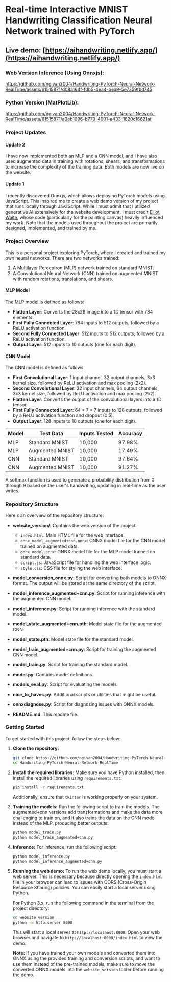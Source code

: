 
# Real-time Interactive MNIST Handwriting Classification Neural Network trained with PyTorch

## Live demo: [https://aihandwriting.netlify.app/](https://aihandwriting.netlify.app/)

### Web Version Inference (Using Onnxjs):
https://github.com/ngivan2004/Handwriting-PyTorch-Neural-Network-RealTime/assets/61515871/d08a164f-fdb5-4ea4-bea9-5e7359fbd745

### Python Version (MatPlotLib):
https://github.com/ngivan2004/Handwriting-PyTorch-Neural-Network-RealTime/assets/61515871/a0eb1096-b779-4001-a433-1820c16621af

### Project Updates

#### Update 2
I have now implemented both an MLP and a CNN model, and I have also used augmented data in training with rotations, shears, and transformations to increase the complexity of the training data. Both models are now live on the website.

#### Update 1
I recently discovered Onnxjs, which allows deploying PyTorch models using JavaScript. This inspired me to create a web demo version of my project that runs locally through JavaScript. While I must admit that I utilized generative AI extensively for the website development, I must credit [Elliot Waite](https://www.youtube.com/@elliotwaite), whose code (particularly for the painting canvas) heavily influenced my work. Note that the models used throughout the project are primarily designed, implemented, and trained by me.

### Project Overview
This is a personal project exploring PyTorch, where I created and trained my own neural networks. There are two networks trained:

1. A Multilayer Perceptron (MLP) network trained on standard MNIST.
2. A Convolutional Neural Network (CNN) trained on augmented MNIST with random rotations, translations, and shears.

#### MLP Model
The MLP model is defined as follows:

- **Flatten Layer**: Converts the 28x28 image into a 1D tensor with 784 elements.
- **First Fully Connected Layer**: 784 inputs to 512 outputs, followed by a ReLU activation function.
- **Second Fully Connected Layer**: 512 inputs to 512 outputs, followed by a ReLU activation function.
- **Output Layer**: 512 inputs to 10 outputs (one for each digit).

#### CNN Model
The CNN model is defined as follows:

- **First Convolutional Layer**: 1 input channel, 32 output channels, 3x3 kernel size, followed by ReLU activation and max pooling (2x2).
- **Second Convolutional Layer**: 32 input channels, 64 output channels, 3x3 kernel size, followed by ReLU activation and max pooling (2x2).
- **Flatten Layer**: Converts the output of the convolutional layers into a 1D tensor.
- **First Fully Connected Layer**: 64 * 7 * 7 inputs to 128 outputs, followed by a ReLU activation function and dropout (0.5).
- **Output Layer**: 128 inputs to 10 outputs (one for each digit).

| Model | Test Data         | Inputs Tested | Accuracy |
|-------|-------------------|---------------|----------|
| MLP   | Standard MNIST    | 10,000        | 97.98%   |
| MLP   | Augmented MNIST   | 10,000        | 17.49%   |
| CNN   | Standard MNIST    | 10,000        | 97.64%   |
| CNN   | Augmented MNIST   | 10,000        | 91.27%   |

A softmax function is used to generate a probability distribution from 0 through 9 based on the user's handwriting, updating in real-time as the user writes.

### Repository Structure
Here's an overview of the repository structure:

- **website_version/**: Contains the web version of the project.
  - `index.html`: Main HTML file for the web interface.
  - `onnx_model_augmented+cnn.onnx`: ONNX model file for the CNN model trained on augmented data.
  - `onnx_model.onnx`: ONNX model file for the MLP model trained on standard data.
  - `script.js`: JavaScript file for handling the web interface logic.
  - `style.css`: CSS file for styling the web interface.


- **model_conversion_onnx.py**: Script for converting both models to ONNX format. The output will be stored at the same directory of the script.

- **model_inference_augmented+cnn.py**: Script for running inference with the augmented CNN model.

- **model_inference.py**: Script for running inference with the standard model.

- **model_state_augmented+cnn.pth**: Model state file for the augmented CNN.

- **model_state.pth**: Model state file for the standard model.

- **model_train_augmented+cnn.py**: Script for training the augmented CNN model.

- **model_train.py**: Script for training the standard model.

- **model.py**: Contains model definitions.

- **models_eval.py**: Script for evaluating the models.

- **nice_to_haves.py**: Additional scripts or utilities that might be useful.

- **onnxdiagnose.py**: Script for diagnosing issues with ONNX models.

- **README.md**: This readme file.

### Getting Started

To get started with this project, follow the steps below:

1. **Clone the repository:**
    ```sh
    git clone https://github.com/ngivan2004/Handwriting-PyTorch-Neural-Network-RealTime.git
    cd Handwriting-PyTorch-Neural-Network-RealTime
    ```

2. **Install the required libraries:**
    Make sure you have Python installed, then install the required libraries using `requirements.txt`:
    ```sh
    pip install -r requirements.txt
    ```
    Additionally, ensure that `tkinter` is working properly on your system.

3. **Training the models:**
    Run the following script to train the models. The augmented+cnn versions add transformations and make the data more challenging to train on, and it also trains the data on the CNN model instead of the MLP, producing better outputs:
    ```sh
    python model_train.py
    python model_train_augmented+cnn.py
    ```

4. **Inference:**
    For inference, run the following script:
    ```sh
    python model_inference.py
    python model_inference_augmented+cnn.py
    ```

5. **Running the web demo:**
    To run the web demo locally, you must start a web server. This is necessary because directly opening the `index.html` file in your browser can lead to issues with CORS (Cross-Origin Resource Sharing) policies. You can easily start a local server using Python.

    For Python 3.x, run the following command in the terminal from the project directory:
    ```sh
    cd website_version
    python -m http.server 8000
    ```
    This will start a local server at `http://localhost:8000`. Open your web browser and navigate to `http://localhost:8000/index.html` to view the demo. 


    **Note:** If you have trained your own models and converted them into ONNX using the provided training and conversion scripts, and want to use them instead of the pre-trained models, make sure to move the converted ONNX models into the `website_version` folder before running the demo.
